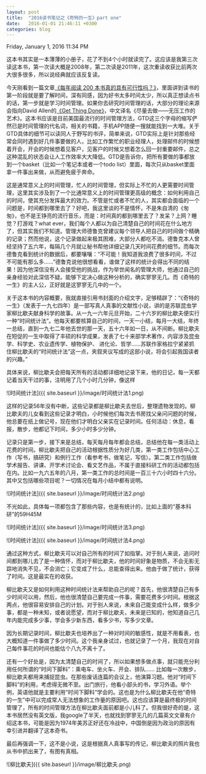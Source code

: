 ```yaml
---
layout: post
title:  "2016读书笔记之《奇特的一生》part one"
date:   2016-01-01 21:46:11 +0300
categories: blog
---
```

Friday, January 1, 2016 11:34 PM

这本书其实是一本薄薄的小册子，花了不到4个小时就读完了。这应该是我第三次读这本书，第一次读大概是2008年，第二次读是2011年，这次重读收获比前两次大很多很多，所以说经典就应该反复读。

今天刚看到一篇文章[《每年阅读 200 本书真的具有可行性吗？》](http://dudu.zhihu.com/story/7681501?utm_campaign=in_app_share&utm_medium=Android&utm_source=weixin)，里面讲到读书的第一阶段就是要了解时间，深有同感，因为好书太多时间太少，所以真正想读点书的话，第一步就是学习时间管理。如果你去研究时间管理的话，大部分的理论来源会指向David Allen的[《Get Thing Done》](http://book.douban.com/subject/1316569/)，中文译名《尽量去做——无压工作的艺术》。这本书应该是目前美国最流行的时间管理方法，GTD这三个字母的缩写俨然已是时间管理的代名词，相关的书籍，手机APP随便一搜就能找到一大堆。关于GTD具体的细节可以读同人于野写的书评，简单来说，GTD实际上是针对那些经常会同时遇到好几件事要做的人，比如工作繁忙的职业经理人，处理邮件的时候想着开会，开会的时候想着见客户，见客户的时候又想着怎么回一封重要邮件，总之这种混乱的状态会让人工作效率大大降低。GTD是告诉你，把所有要做的事都放到一个basket（比如一个笔记本或者一个todo list）里面，每次只从basket里面拿一件事出来做，从而避免疲于奔命。

这是通常意义上的时间管理，忙人的时间管理，但实际上不忙的人更需要时间管理，这里其实涉及到了一个比通常意义上的时间管理更高级的概念：如何利用自己的时间，使其充分发挥最大的效力。不管是忙或者不忙的人，其实都会面临的一个问题是，时间都到哪里去了？好吧，我这里谈的不是情怀，不是朱自清的《匆匆》，也不是王铮亮的流行音乐，而是：时间真的都到哪里去了？发呆？上网？睡觉？打游戏？what ever，我们每个人都以为自己清楚自己的时间花在什么地方了，但其实我们不知道。管理大师德鲁克曾建议每个领导人把自己的时间做个精确的记录；然而他说，这个记录做起来极其困难，大部分人都吃不消。德鲁克本人曾经坚持了五六年，每隔几个月就让秘书帮他详细记录几天时间花费的细节。而每次德鲁克看到统计的数据后，都要嚷嚷：“不可能！我知道我浪费了很多时间，不过不可能有那么多......”德鲁克说他很想看看，谁做了这样的统计会得出不同的结果！因为他深信没有人会接受他的挑战，作为举世闻名的管理大师，他通过自己的亲身经验对此深信不疑。能够下定决心做这种分析的，确实寥寥无几。而《奇特的一生》的主人公，正好就是这寥寥无几中的一个。

关于这本书的内容概要，我就直接引用书封面的介绍文字，足够精辟了：“《奇特的一生》（发表于一九七四年）是一部写真人真事的文献性小说，讲的是苏联昆虫学家柳比歇夫献身科学的故事。从一九一六年元旦开始，二十六岁的柳比歇夫便实行一种“时间统计法”。他每天都要核算自己的时间，一天一小结，每月一大结，年终一总结，直到一九七二年他去世的那一天，五十六年如一日，从不间断。柳比歇夫在短促的一生中取得了丰硕的科学成果，发表了七十来部学术著作，内容涉及昆虫学、科学史、农业遗传学、植物保护、 进化论、哲学......苏联作家格拉宁紧紧抓住柳比歇夫的“时间统计法”这一点，夹叙夹议写成的这部小说，将会引起我国读者的兴趣。”

具体来说，柳比歇夫会把每天所有的活动都详细地记录下来，他的日记，每一天都记着当天干过的事，注明用了几个小时几分钟，像这样

![时间统计法]({{ site.baseurl }}/image/时间统计法1.png)

这样的记录56年没有中断，这些记录都是柳比歇夫去世后，整理遗物发现的。柳比歇夫的儿女看到这些记录才明白，小时候他们每次去书房找父亲问问题的时候，他总要在纸上做记号，现在他们才明白父亲实在记录时间。任何活动：休息，看报，散步，他都记下时间，多少小时多少分钟。

记录只是第一步，接下来是总结，每天每月每年都会总结，总结他在每一类活动上花费的时间。柳比歇夫把自己的活动根据性质分为好几类，第一类工作包括中心工作（写书，搞研究）和例行工作（看参考书，做笔记，写信）。第二类工作包括做学术报告、讲课、开学术讨论会、看文艺作品，不属于直接科研工作的活动都包括在内。比如一九六五年的八月，第一类工作的总时间是一百三十六小时四十六分。其中又包括哪些项目呢？一切情况在每月小结中都有说明。

![时间统计法]({{ site.baseurl }}/image/时间统计法2.png)

不光如此，具体每一项都包含了那些内容，也是有统计的，比如上面的“基本科研”的59H45M

![时间统计法]({{ site.baseurl }}/image/时间统计法3.png)

![时间统计法]({{ site.baseurl }}/image/时间统计法4.png)

通过这种方式，柳比歇夫可以对自己所有的时间了如指掌。对于别人来说，追问时间都到哪儿去了是一种情怀，而对于柳比歇夫，他的时间好象是物质，不会无影无踪地消失不见，不会消亡；它变成了什么，总能查得出来。他由于做了统计，获得了时间。这是最实在的收获。

柳比歇夫又是如何利用这种时间统计法来帮助自己的呢？首先，他很清楚自己有多少时间可以用，然后，他也很清楚自己要完成一件事，需要花费多少时间。根据这两点，他很容易安排自己的计划。对于别人来说，未来自己能变成什么样，做多少事，都是一种未知，或者说愿望，而对于柳比歇夫，未来是已知的，他知道自己几年内能完成多少事，学会多少新东西，看多少书，写多少文章。

因为长期记录时间，柳比歇夫也培养出了一种对时间的敏感性，就是不用看表，也大概知道一件事做了多少时间。这个我亲身试过，也就记录了一个月，我现在对自己每件事花的时间也能估个八九不离十了。

还有一个好处是，因为太清楚自己的时间了，所以如果想多做点事，就只能充分利用任何所谓的“时间下脚料”：乘电车、坐火车、开会、排队...... 比如每一次散步，柳比歇夫都用来捕捉昆虫。在那些废话连篇的会议上，他演算习题。他对“时间下脚料”的利用，考虑得无微不至。出门旅行，他看小部头的书，学习外语。举个例，英语他就是主要利用“时间下脚料”学会的。这也是为什么柳比歇夫在他“奇特的一生”中可以完成常人无法想象的工作量的原因吧。这也应该算是最终极的时间管理了，所有的时间管理方法在柳比歇夫面前都是小儿科了。但我很好奇的是，这本书居然没有英文版，我google了半天，也就找到寥寥无几的几篇英文文章有介绍这本书，可能是因为1974年美苏正好还在冷战中，中国倒是因为政治的原因有幸引进并翻译了这本奇书。

最后再强调一下，这不是小说，这是根据真人真事写的传记，柳比歇夫的照片我也从书中抓出来了，有图有真相。

![柳比歇夫]({{ site.baseurl }}/image/柳比歇夫.png)
